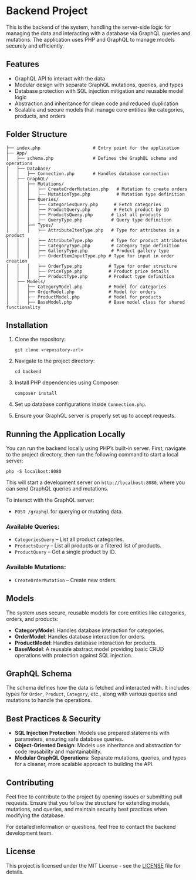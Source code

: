 
# Backend Project

This is the backend of the system, handling the server-side logic for managing the data and interacting with a database via GraphQL queries and mutations. The application uses PHP and GraphQL to manage models securely and efficiently.

## Features

- GraphQL API to interact with the data
- Modular design with separate GraphQL mutations, queries, and types
- Database protection with SQL injection mitigation and reusable model logic
- Abstraction and inheritance for clean code and reduced duplication
- Scalable and secure models that manage core entities like categories, products, and orders

## Folder Structure

```
├── index.php                    # Entry point for the application
├── App/
│   ├── schema.php               # Defines the GraphQL schema and operations
│   ├── Database/
│   │   ├── Connection.php       # Handles database connection
│   ├── GraphQL/
│   │   ├── Mutations/
│   │   │   ├── CreateOrderMutation.php   # Mutation to create orders
│   │   │   ├── MutationType.php          # Mutation type definition
│   │   ├── Queries/
│   │   │   ├── CategoriesQuery.php      # Fetch categories
│   │   │   ├── ProductQuery.php         # Fetch product by ID
│   │   │   ├── ProductsQuery.php       # List all products
│   │   │   ├── QueryType.php           # Query type definition
│   │   ├── Types/
│   │   │   ├── AttributeItemType.php   # Type for attributes in a product
│   │   │   ├── AttributeType.php       # Type for product attributes
│   │   │   ├── CategoryType.php        # Category type definition
│   │   │   ├── GalleryType.php         # Product gallery type
│   │   │   ├── OrderItemInputType.php # Type for input in order creation
│   │   │   ├── OrderType.php          # Type for order structure
│   │   │   ├── PriceType.php          # Product price details
│   │   │   ├── ProductType.php        # Product type definition
│   ├── Models/
│   │   ├── CategoryModel.php          # Model for categories
│   │   ├── OrderModel.php             # Model for orders
│   │   ├── ProductModel.php           # Model for products
│   │   ├── BaseModel.php              # Base model class for shared functionality
```

## Installation

1. Clone the repository:
   ```
   git clone <repository-url>
   ```

2. Navigate to the project directory:
   ```
   cd backend
   ```

3. Install PHP dependencies using Composer:
   ```
   composer install
   ```

4. Set up database configurations inside `Connection.php`.

5. Ensure your GraphQL server is properly set up to accept requests.

## Running the Application Locally

You can run the backend locally using PHP’s built-in server. First, navigate to the project directory, then run the following command to start a local server:

```
php -S localhost:8080
```

This will start a development server on `http://localhost:8080`, where you can send GraphQL queries and mutations.

To interact with the GraphQL server:
- `POST /graphql` for querying or mutating data.

### Available Queries:

- `CategoriesQuery` – List all product categories.
- `ProductsQuery` – List all products or a filtered list of products.
- `ProductQuery` – Get a single product by ID.

### Available Mutations:

- `CreateOrderMutation` – Create new orders.
  
## Models

The system uses secure, reusable models for core entities like categories, orders, and products:

- **CategoryModel**: Handles database interaction for categories.
- **OrderModel**: Handles database interaction for orders.
- **ProductModel**: Handles database interaction for products.
- **BaseModel**: A reusable abstract model providing basic CRUD operations with protection against SQL injection.

## GraphQL Schema

The schema defines how the data is fetched and interacted with. It includes types for `Order`, `Product`, `Category`, etc., along with various queries and mutations to handle the operations.

## Best Practices & Security

- **SQL Injection Protection**: Models use prepared statements with parameters, ensuring safe database queries.
- **Object-Oriented Design**: Models use inheritance and abstraction for code reusability and maintainability.
- **Modular GraphQL Operations**: Separate mutations, queries, and types for a cleaner, more scalable approach to building the API.
  
## Contributing

Feel free to contribute to the project by opening issues or submitting pull requests. Ensure that you follow the structure for extending models, mutations, and queries, and maintain security best practices when modifying the database.

For detailed information or questions, feel free to contact the backend development team.

 ## License

This project is licensed under the MIT License - see the [LICENSE](LICENSE) file for details.

